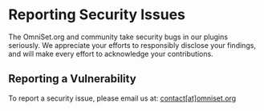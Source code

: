 # Reporting Security Issues

The OmniSet.org and community take security bugs in our plugins seriously. We appreciate your efforts to responsibly disclose your findings, and will make every effort to acknowledge your contributions.

## Reporting a Vulnerability


To report a security issue, please email us at: <a href="mailto:contact@omniset.org">contact[at]omniset.org</a>
